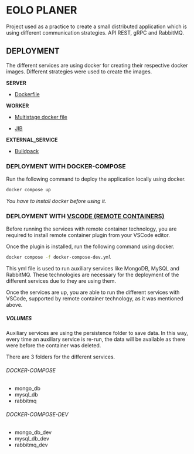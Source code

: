 # EOLO PLANER
Project used as a practice to create a small distributed application which is using different communication strategies.
API REST, gRPC and RabbitMQ.

## DEPLOYMENT

The different services are using docker for creating their respective docker images. Different strategies were used to
create the images.

**SERVER**

- [Dockerfile](https://docs.docker.com/engine/reference/builder/)

**WORKER**

- [Multistage docker file](https://docs.docker.com/develop/develop-images/multistage-build/)

- [JIB](https://github.com/GoogleContainerTools/jib)

**EXTERNAL_SERVICE**

- [Buildpack](https://devcenter.heroku.com/categories/reference)

### DEPLOYMENT WITH DOCKER-COMPOSE

Run the following command to deploy the application locally using docker.

```bash
docker compose up
```
_You have to install docker before using it._

### DEPLOYMENT WITH [VSCODE (REMOTE CONTAINERS)](https://code.visualstudio.com/docs/remote/containers)

Before running the services with remote container technology, you are required to install remote container plugin from 
your VSCode editor.

Once the plugin is installed, run the following command using docker.

```bash
docker compose -f docker-compose-dev.yml
```

This yml file is used to run auxiliary services like MongoDB, MySQL and RabbitMQ. These technologies are necessary for the
deployment of the different services due to they are using them.

Once the services are up, you are able to run the different services with VSCode, supported by remote container
technology, as it was mentioned above.

##### **VOLUMES**

Auxiliary services are using the persistence folder to save data. In this way, every time an auxiliary service is 
re-run, the data will be available as there were before the container was deleted.

There are 3 folders for the different services.

###### DOCKER-COMPOSE
- mongo_db
- mysql_db
- rabbitmq

###### DOCKER-COMPOSE-DEV
- mongo_db_dev
- mysql_db_dev
- rabbitmq_dev
